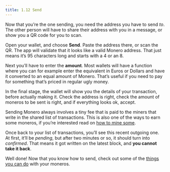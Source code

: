 ```yaml
---
title: 1.12 Send
---
```

Now that you’re the one sending, you need the address you have to send _to_. The other person will have to share their address with you in a message, or show you a QR code for you to scan.

Open your wallet, and choose **Send**. Paste the address there, or scan the QR. The app will validate that it looks like a valid Monero address. That just means it’s 95 characters long and starts with a 4 or an 8.

Next you’ll have to enter the **amount**. Most wallets will have a function where you can for example enter the equivalent in Euros or Dollars and have it converted to an equal amount of Monero. That’s useful if you need to pay for something that’s priced in regular ugly money.

In the final stage, the wallet will show you the details of your transaction, before actually making it. Check the address is right, check the amount of moneros to be sent is right, and if everything looks ok, accept.

Sending Monero always involves a tiny fee that is paid to the miners that write in the shared list of transactions. This is also one of the ways to earn some moneros, if you’re interested read on [how to mine some](content/1%20manual%20for%20users/1.10-mine_monero.md).

Once back to your list of transactions, you’ll see this recent outgoing one. At first, it’ll be _pending_, but after two minutes or so, it should turn into _confirmed_. That means it got written on the latest block, and **you cannot take it back**.

Well done! Now that you know how to send, check out some of the [things you can do](content/1%20manual%20for%20users/1.13-use_monero.md) with your moneros.